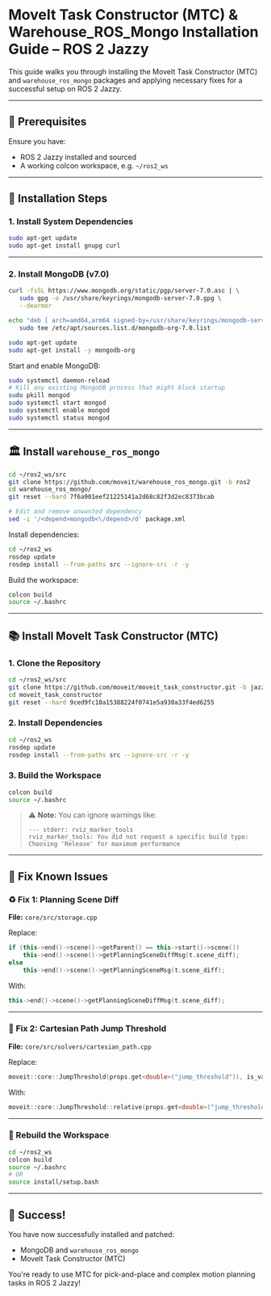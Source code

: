 # MoveIt Task Constructor (MTC) & Warehouse_ROS_Mongo Installation Guide – ROS 2 Jazzy

This guide walks you through installing the MoveIt Task Constructor (MTC) and `warehouse_ros_mongo` packages and applying necessary fixes for a successful setup on ROS 2 Jazzy.

---

## 🔧 Prerequisites

Ensure you have:
- ROS 2 Jazzy installed and sourced
- A working colcon workspace, e.g. `~/ros2_ws`

---

## 🚀 Installation Steps

### 1. Install System Dependencies

```bash
sudo apt-get update
sudo apt-get install gnupg curl
```

---

### 2. Install MongoDB (v7.0)

```bash
curl -fsSL https://www.mongodb.org/static/pgp/server-7.0.asc | \
   sudo gpg -o /usr/share/keyrings/mongodb-server-7.0.gpg \
   --dearmor

echo "deb [ arch=amd64,arm64 signed-by=/usr/share/keyrings/mongodb-server-7.0.gpg ] https://repo.mongodb.org/apt/ubuntu jammy/mongodb-org/7.0 multiverse" | \
   sudo tee /etc/apt/sources.list.d/mongodb-org-7.0.list

sudo apt-get update
sudo apt-get install -y mongodb-org
```

Start and enable MongoDB:

```bash
sudo systemctl daemon-reload
# Kill any existing MongoDB process that might block startup
sudo pkill mongod
sudo systemctl start mongod
sudo systemctl enable mongod
sudo systemctl status mongod
```

---

## 🏛️ Install `warehouse_ros_mongo`

```bash
cd ~/ros2_ws/src
git clone https://github.com/moveit/warehouse_ros_mongo.git -b ros2
cd warehouse_ros_mongo/
git reset --hard 7f6a901eef21225141a2d68c82f3d2ec8373bcab

# Edit and remove unwanted dependency
sed -i '/<depend>mongodb<\/depend>/d' package.xml
```

Install dependencies:

```bash
cd ~/ros2_ws
rosdep update
rosdep install --from-paths src --ignore-src -r -y
```

Build the workspace:

```bash
colcon build
source ~/.bashrc
```

---

## 📚 Install MoveIt Task Constructor (MTC)

### 1. Clone the Repository

```bash
cd ~/ros2_ws/src
git clone https://github.com/moveit/moveit_task_constructor.git -b jazzy
cd moveit_task_constructor
git reset --hard 9ced9fc10a15388224f0741e5a930a33f4ed6255
```

### 2. Install Dependencies

```bash
cd ~/ros2_ws
rosdep update
rosdep install --from-paths src --ignore-src -r -y
```

### 3. Build the Workspace

```bash
colcon build
source ~/.bashrc
```

> ⚠️ **Note:** You can ignore warnings like:
>
> ```
> --- stderr: rviz_marker_tools
> rviz_marker_tools: You did not request a specific build type: Choosing 'Release' for maximum performance
> ```

---

## 🔧 Fix Known Issues

### ♻️ Fix 1: Planning Scene Diff

**File:** `core/src/storage.cpp`

Replace:
```cpp
if (this->end()->scene()->getParent() == this->start()->scene())
    this->end()->scene()->getPlanningSceneDiffMsg(t.scene_diff);
else
    this->end()->scene()->getPlanningSceneMsg(t.scene_diff);
```

With:
```cpp
this->end()->scene()->getPlanningSceneDiffMsg(t.scene_diff);
```

---

### 📏 Fix 2: Cartesian Path Jump Threshold

**File:** `core/src/solvers/cartesian_path.cpp`

Replace:
```cpp
moveit::core::JumpThreshold(props.get<double>("jump_threshold")), is_valid,
```

With:
```cpp
moveit::core::JumpThreshold::relative(props.get<double>("jump_threshold")), is_valid,
```

---

### 📆 Rebuild the Workspace

```bash
cd ~/ros2_ws
colcon build
source ~/.bashrc
# OR
source install/setup.bash
```

---

## 🎉 Success!

You have now successfully installed and patched:
- MongoDB and `warehouse_ros_mongo`
- MoveIt Task Constructor (MTC)

You're ready to use MTC for pick-and-place and complex motion planning tasks in ROS 2 Jazzy!

